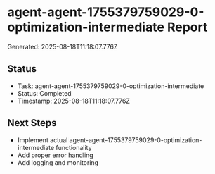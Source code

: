 # agent-agent-1755379759029-0-optimization-intermediate Report

Generated: 2025-08-18T11:18:07.776Z

## Status
- Task: agent-agent-1755379759029-0-optimization-intermediate
- Status: Completed
- Timestamp: 2025-08-18T11:18:07.776Z

## Next Steps
- Implement actual agent-agent-1755379759029-0-optimization-intermediate functionality
- Add proper error handling
- Add logging and monitoring
